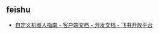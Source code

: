 ## feishu

- [自定义机器人指南 - 客户端文档 - 开发文档 - 飞书开放平台](https://open.feishu.cn/document/ukTMukTMukTM/ucTM5YjL3ETO24yNxkjN) 
